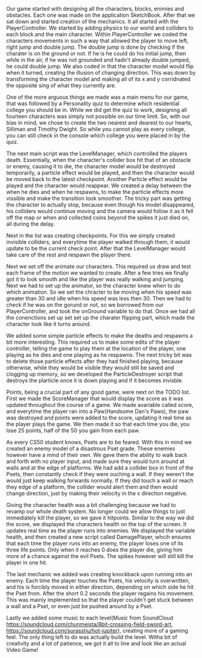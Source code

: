 Our game  started with designing all the characters, blocks, enimies and obstacles. Each one was made on the application SketchBook. After that we sat down and
started creation of the mechanics. It all started with the PlayerController. We started by adding physics to our world and colliders to each block and the main character. Within
PlayerController we coded the characters movements in such a way that allowed the player to move left, right jump and double jump. The double jump is done by checking if the charater is
on the ground or not. If he is he could do his initial jump, then while in the air, if he was not grounded and hadn't already double jumped, he could double jump. We also coded in
that the character model would flip when it turned, creating the illusion of changing direction. This was down by transforming the character model and making all of its x and y
corridnated the opposite sing of what they currently are.

One of the more arguous things we made was a main menu for our game, that was followed by a Personality quiz to determine which residential college you should be in. While we did get the
quiz to work, designing all fourteen characters was simply not possible on our time limit. So, with our bias in mind, we chose to create the two nearest and dearest to our hearts,
Silliman and Timothy Dwight. So while you cannot play as every college, you can still check in the console which college you were placed in by the quiz.

The next main script was the LevelManager, which controlled the players death. Essentially, when the character's collider box hit that of an obstacle or enemy, causing it to die, the character
model would be destroyed temporarily, a particle effect would be played, and then the character would be moved back to the latest checkpoint. Another Particle effect would be played and the
character would reappear. We created a delay between the when he dies and when he respawns, to make the particle effects more vissible and make the transition look smoother. The tricky part was
getting the character to actually stop, because even though his model disappeared, his colliders would continue moving and the camera would follow it as it fell off the map or when and collected
coins beyond the spikes it just died on, all during the delay.

Next in the list was creating checkpoints. For this we simply created invisible colliders, and everytime the player walked through them, it would update to be the current check point.
After that the LevelManager would take care of the rest and respawn the player there.

Next we set off the animate our characters. This required us draw and test each frame of the motion we wanted to create. After a few tries we finally got it to look smooth and like the player
was really walking and jumping. Next we had to set up the animator, so the character knew when to do which animation. So we set the chracter to be moving when his speed was greater than
30 and idle when his speed was less then 30. Then we had to check if he was on the gorund or not, so we borrowed from our PlayerController, and took the onGround variable to do that.
Once we had all the conenctions set up set set up the charater flipping part, which made the character look like it turns around.

We added some simple particle effects to make the deaths and respawns a bit more interesting. This required us to make some edits of the player controller, telling the game to play them
at the location of the player, one playing as he dies and one playing as he respawns. The next tricky bit was to delete those particle effects after they had finished playing, because
otherwise, while they would be visible they would still be saved and clogging up memory, so we developed the ParticleDestroyer script that destroys the plarticle once it is down playing
and if it becomes invisble.

Points, being a crucial part of any good game, were next on the TODO list. First we made the ScoreManager that would display the score as it was updated throughout the course of a game.
We made avariable called score, and everytime the player ran into a Paw(Handsome Dan's Paws), the paw was destroyed and points were added to the score, updating it real time as the player
plays the game. We then made it so that each time you die, you lose 25 points, half of the 50 you gain from each paw.

As every CS50 student knows, Psets are to be feared. With this in mind we created an enemy model of a disastrous Pset grade. These enemies however have a mind of their own. We gave them
the ability to walk back and forth with no player input, and made sure they would turn around at walls and at the edge of platforms. We had add a collider box in front of the Psets,
then constantly check if they were ouching a wall. If they weren't the would just keep walking forwards normally. If they did touch a wall or reach they edge of a platform, the collider would
alert them and then would change direction, just by making their velocity in the x direction negative.

Giving the character health was a bit challenging because we had to revamp our whole death system. No longer could we allow things to just immediately kill the player, so we gave it hitpoints.
Similar to the way we did the score, we displayed the characters health on the top of the screen. It updates real time as the player runs into enemies. We displayed the variable health,
and then created a new script called DamagePlayer, whcih ensures that each time the player runs into an enemy, the player loses one of its three life points. Only when it reaches 0 does
the player die, giving him more of a chance against the evil Psets. The spikes however will still kill the player in one hit.

The last mechanic we added was creating knockback upon running into an enemy. Each time the player touches the Psets, his velocity is overwritten, and his is forcibly moved in either direction,
depending on which side he hit the Pset from. After the short 0.2 seconds the player regains his movement. This was mainly implemented so that the player couldn't get stuck between a wall
and a Pset, or even just be pushed around by a Pset.

Lastly we added some music to each level(Music from SoundCloud https://soundcloud.com/chunmeista/8bit-crossing-field-sword-art, https://soundcloud.com/surasshu/hot-jupiter),
creating more of a gaming feel. The only thing left to do was actually build the level. Witha bit of creativity and a lot of patience, we got it all to line and look like an actual
Video Game!
